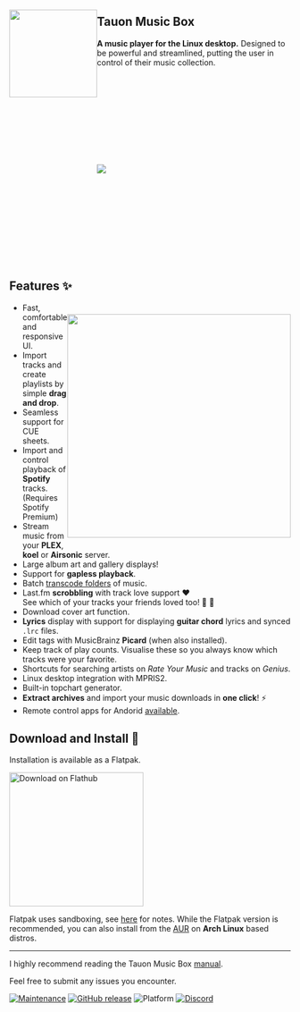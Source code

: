 
<img src="https://user-images.githubusercontent.com/17271572/51743494-a2b58600-2101-11e9-9e90-9c7c6c3394eb.png" align="left" height="157px" hspace="0px" vspace="20px">

## Tauon Music Box

**A music player for the Linux desktop.** Designed to be powerful and streamlined, putting the user in control of their music collection.

<img src="https://user-images.githubusercontent.com/19501722/104108719-2e148b80-52c7-11eb-92a1-8a1b48a0be1b.png" hspace="0px" vspace="160px">

## Features :sparkles:

<img src="https://user-images.githubusercontent.com/17271572/64146704-18d95280-ce72-11e9-9a6a-0d5575d52411.png" align="right" width="400px" hspace="0px" vspace="20px">

  - Fast, comfortable and responsive UI.
  - Import tracks and create playlists by simple **drag and drop**.
  - Seamless support for CUE sheets.
  - Import and control playback of **Spotify** tracks. (Requires Spotify Premium) 
  - Stream music from your **PLEX**, **koel** or **Airsonic** server.
  - Large album art and gallery displays!
  - Support for **gapless playback**.
  - Batch [transcode folders](https://github.com/Taiko2k/tauonmb/wiki/Transcoding-for-PMP-DAP-Smartphone) of music.
  - Last.fm **scrobbling** with track love support :heart:  
  See which of your tracks your friends loved too! :purple_heart: :blue_heart:
  - Download cover art function.
  - **Lyrics** display with support for displaying **guitar chord** lyrics and synced `.lrc` files.
  - Edit tags with MusicBrainz **Picard** (when also installed).
  - Keep track of play counts. Visualise these so you always know which tracks were your favorite.
  - Shortcuts for searching artists on *Rate Your Music* and tracks on *Genius*.
  - Linux desktop integration with MPRIS2.
  - Built-in topchart generator.
  - **Extract archives** and import your music downloads in **one click**! :zap:
  - Remote control apps for Andorid [available](https://github.com/Taiko2k/TauonMusicBox/wiki/Andorid-Remote-Apps).


## Download and Install :dizzy:

Installation is available as a Flatpak.

<a href='https://flathub.org/apps/details/com.github.taiko2k.tauonmb'><img width='240' alt='Download on Flathub' src='https://flathub.org/assets/badges/flathub-badge-en.png'/></a>

Flatpak uses sandboxing, see [here](https://github.com/Taiko2k/TauonMusicBox/wiki/Sandboxing-Quirks) for notes. While the Flatpak version is recommended, you can also install from the [AUR](https://aur.archlinux.org/packages/tauon-music-box/) on **Arch Linux** based distros.
___

I highly recommend reading the Tauon Music Box [manual](https://tauonmusicbox.rocks#manual).

Feel free to submit any issues you encounter.

[![Maintenance](https://img.shields.io/maintenance/yes/2020.svg?color=a3e11f&style=for-the-badge)](https://github.com/Taiko2k/tauonmb/releases) [![GitHub release](https://img.shields.io/github/release/taiko2k/tauonmb.svg?style=for-the-badge&colorB=ff69b4)](https://github.com/Taiko2k/tauonmb/releases) ![Platform](https://img.shields.io/badge/platform-linux-lightgrey.svg?style=for-the-badge) [![Discord](https://img.shields.io/discord/687418493209018622.svg?color=a483ef&style=for-the-badge)](https://discord.gg/v4EmhES)


